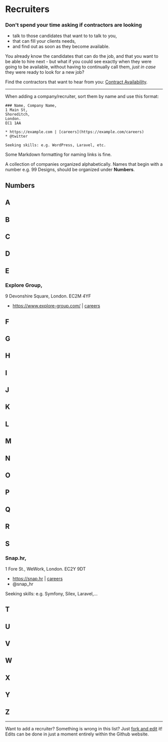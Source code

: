 # Recruiters

### Don't spend your time asking if contractors are looking

* talk to those candidates that want to to talk to you,
* that can fill your clients needs,
* and find out as soon as they become available.

You already know the candidates that can do the job, and that you want to be able to hire next - but what 
if you could see exactly when they were going to be available, without having to continually call them, 
*just in case* they were ready to look for a new job?

Find the contractors that want to hear from you: [Contract Availability](https://www.contractavailability.com/for/recruiters?dst=src.phpinlon).

---

When adding a company/recruiter, sort them by name and use this format:
```
### Name, Company Name,
1 Main St,
Shoreditch,
London.
EC1 1AA

* https://example.com | [careers](https://example.com/careers)
* @twitter

Seeking skills: e.g. WordPress, Laravel, etc.
```

Some Markdown formatting for naming links is fine.

A collection of companies organized alphabetically. Names that begin with a number e.g. 99 Designs, should be
organized under **Numbers**.

## Numbers

## A

## B

## C

## D

## E

### Explore Group,
9 Devonshire Square,
London.
EC2M 4YF

* https://www.explore-group.com/ | [careers](https://www.explore-group.com/jobs/28/)

## F

## G

## H

## I

## J

## K

## L

## M

## N

## O

## P

## Q

## R

## S

### Snap.hr,
1 Fore St.,
WeWork,
London.
EC2Y 9DT

* https://snap.hr | [careers](https://snap.hr/jobs/php/)
* @snap_hr

Seeking skills: e.g. Symfony, Silex, Laravel,…

## T

## U

## V

## W

## X

## Y

## Z

----
Want to add a recruiter? Something is wrong in this list? Just <a href="https://github.com/alister/php-in-london/edit/master/recruiters.md">fork and edit</a> it!  Edits can be done in just a moment entirely within the Github website.
